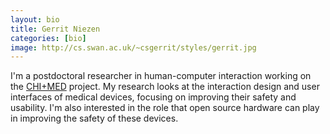 ```yaml
---
layout: bio
title: Gerrit Niezen
categories: [bio]
image: http://cs.swan.ac.uk/~csgerrit/styles/gerrit.jpg
---
```


I'm a postdoctoral researcher in human-computer interaction working on the [CHI+MED](http://chi-med.ac.uk) project. My research looks at the interaction design and user interfaces of medical devices, focusing on improving their safety and usability. I'm also interested in the role that open source hardware can play in improving the safety of these devices.


